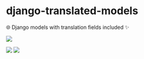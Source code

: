 # django-translated-models

🌐 Django models with translation fields included ✨

[![](https://img.shields.io/github/pipenv/locked/python-version/paduszyk/django-translated-models?logo=python)](https://www.python.org)

[![](https://img.shields.io/github/license/paduszyk/django-translated-models?label=license)](LICENSE)
[![](https://img.shields.io/badge/gitmoji-%20😜%20😍-FFDD67.svg)](https://gitmoji.dev)
